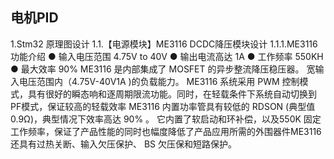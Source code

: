 ## 电机PID
1.Stm32 原理图设计
1.1.【电源模块】ME3116 DCDC降压模块设计
1.1.1.ME3116 功能介绍
● 输入电压范围 4.75V to 40V
● 输出电流高达 1A
● 工作频率 550KH
● 最大效率 90%
ME3116 是内部集成了 MOSFET 的异步整流降压稳压器。
宽输入电压范围内（4.75V-40V1A )的负载能力。
ME3116 系统采用 PWM 控制模式，具有很好的瞬态响和逐周期限流功能。同时，在轻载条件下系统自动切换到 PF模式，保证较高的轻载效率
ME3116 内置功率管具有较低的 RDSON (典型值0.9Ω)，典型情况下效率高达 90% 。
它内置了软启动和环补偿，以及550K 固定工作频率，保证了产品性能的同时也幅度降低了产品应用所需的外围器件ME3116 还具有过热关断、输入欠压保护、 BS 欠压保和短路保护。


